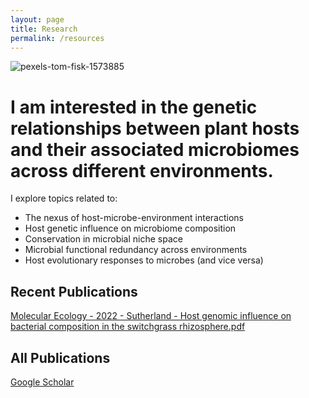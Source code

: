 ```yaml
---
layout: page
title: Research
permalink: /resources
---
```


![pexels-tom-fisk-1573885](https://user-images.githubusercontent.com/46527606/178757734-e92763ef-5695-4778-ad13-8ffb07f991fe.jpg)
  
I am interested in the genetic relationships between plant hosts and their associated microbiomes across different environments.
=====

</div>  

I explore topics related to:

* The nexus of host-microbe-environment interactions
* Host genetic influence on microbiome composition
* Conservation in microbial niche space 
* Microbial functional redundancy across environments
* Host evolutionary responses to microbes (and vice versa)

</div>  

Recent Publications
------------------

[Molecular Ecology - 2022 - Sutherland - Host genomic influence on bacterial composition in the switchgrass rhizosphere.pdf](https://github.com/jeremysutherland/jeremysutherland.github.io/files/9098613/Molecular.Ecology.-.2022.-.Sutherland.-.Host.genomic.influence.on.bacterial.composition.in.the.switchgrass.rhizosphere.pdf)

All Publications
------------------

[Google Scholar](https://scholar.google.com/citations?hl=en&user=fNlmqGwAAAAJ)
